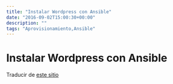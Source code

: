 ```yaml
---
title: "Instalar Wordpress con Ansible"
date: "2016-09-02T15:00:30+00:00"
description: ""
tags: "Aprovisionamiento,Ansible"
---
```

# Instalar Wordpress con Ansible

Traducir de [este sitio](https://www.digitalocean.com/community/tutorials/how-to-automate-installing-wordpress-on-ubuntu-14-04-using-ansible)

